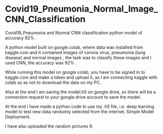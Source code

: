 # Covid19_Pneumonia_Normal_Image_CNN_Classification

Covid19_Pneumonia and Normal CNN classification python model of accuracy 92% .

A python model built on google.colab, where data was installed from kaggle.com and it contained images of corona virus, pneumonia (lung disease) and normal images , the task was to classify these images and I used CNN, the accuracy was 92% .

While running this model on google colab, you have to be signed in to kaggle.com and make a token and upload it, as I am connecting kaggle with colab so as not to download the data on my PC.

Also at the end I am saving the model.h5 on google drive, so there will be a connection request to your google drive account to save the model.

At the end I have made a python code to use my .h5 file, i.e. deep learning model to test new data randomly selected from the internet. Simple Model Deployment.

I have also uploaded the random pictures 9.
